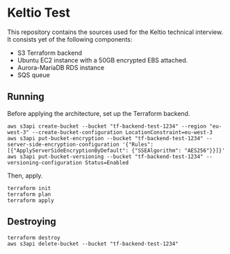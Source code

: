 # Keltio Test

This repository contains the sources used for the Keltio technical interview.
It consists yet of the following components:

- S3 Terraform backend
- Ubuntu EC2 instance with a 50GB encrypted EBS attached.
- Aurora-MariaDB RDS instance
- SQS queue

## Running

Before applying the architecture, set up the Terraform backend.

```
aws s3api create-bucket --bucket "tf-backend-test-1234" --region "eu-west-3" --create-bucket-configuration LocationConstraint=eu-west-3
aws s3api put-bucket-encryption --bucket "tf-backend-test-1234" --server-side-encryption-configuration '{"Rules": [{"ApplyServerSideEncryptionByDefault": {"SSEAlgorithm": "AES256"}}]}'
aws s3api put-bucket-versioning --bucket "tf-backend-test-1234" --versioning-configuration Status=Enabled
```

Then, apply.

```
terraform init
terraform plan
terraform apply
```

## Destroying

```
terraform destroy
aws s3api delete-bucket --bucket "tf-backend-test-1234"
```
